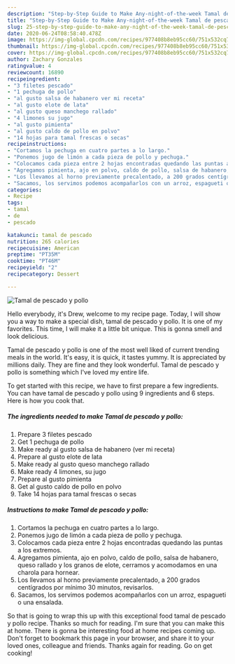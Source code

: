 ```yaml
---
description: "Step-by-Step Guide to Make Any-night-of-the-week Tamal de pescado y pollo"
title: "Step-by-Step Guide to Make Any-night-of-the-week Tamal de pescado y pollo"
slug: 25-step-by-step-guide-to-make-any-night-of-the-week-tamal-de-pescado-y-pollo
date: 2020-06-24T08:58:40.478Z
image: https://img-global.cpcdn.com/recipes/977408b8eb95cc60/751x532cq70/tamal-de-pescado-y-pollo-foto-principal.jpg
thumbnail: https://img-global.cpcdn.com/recipes/977408b8eb95cc60/751x532cq70/tamal-de-pescado-y-pollo-foto-principal.jpg
cover: https://img-global.cpcdn.com/recipes/977408b8eb95cc60/751x532cq70/tamal-de-pescado-y-pollo-foto-principal.jpg
author: Zachary Gonzales
ratingvalue: 4
reviewcount: 16890
recipeingredient:
- "3 filetes pescado"
- "1 pechuga de pollo"
- "al gusto salsa de habanero ver mi receta"
- "al gusto elote de lata"
- "al gusto queso manchego rallado"
- "4 limones su jugo"
- "al gusto pimienta"
- "al gusto caldo de pollo en polvo"
- "14 hojas para tamal frescas o secas"
recipeinstructions:
- "Cortamos la pechuga en cuatro partes a lo largo."
- "Ponemos jugo de limón a cada pieza de pollo y pechuga."
- "Colocamos cada pieza entre 2 hojas encontradas quedando las puntas a los extremos."
- "Agregamos pimienta, ajo en polvo, caldo de pollo, salsa de habanero, queso rallado y los granos de elote, cerramos y acomodamos en una charola para hornear."
- "Los llevamos al horno previamente precalentado, a 200 grados centígrados por mínimo 30 minutos, revisarlos."
- "Sacamos, los servimos podemos acompañarlos con un arroz, espagueti o una ensalada."
categories:
- Recipe
tags:
- tamal
- de
- pescado

katakunci: tamal de pescado 
nutrition: 265 calories
recipecuisine: American
preptime: "PT35M"
cooktime: "PT46M"
recipeyield: "2"
recipecategory: Dessert

---
```



![Tamal de pescado y pollo](https://img-global.cpcdn.com/recipes/977408b8eb95cc60/751x532cq70/tamal-de-pescado-y-pollo-foto-principal.jpg)

Hello everybody, it's Drew, welcome to my recipe page. Today, I will show you a way to make a special dish, tamal de pescado y pollo. It is one of my favorites. This time, I will make it a little bit unique. This is gonna smell and look delicious.

Tamal de pescado y pollo is one of the most well liked of current trending meals in the world. It's easy, it is quick, it tastes yummy. It is appreciated by millions daily. They are fine and they look wonderful. Tamal de pescado y pollo is something which I've loved my entire life.




To get started with this recipe, we have to first prepare a few ingredients. You can have tamal de pescado y pollo using 9 ingredients and 6 steps. Here is how you cook that.

<!--inarticleads1-->

##### The ingredients needed to make Tamal de pescado y pollo:

1. Prepare 3 filetes pescado
1. Get 1 pechuga de pollo
1. Make ready al gusto salsa de habanero (ver mi receta)
1. Prepare al gusto elote de lata
1. Make ready al gusto queso manchego rallado
1. Make ready 4 limones, su jugo
1. Prepare al gusto pimienta
1. Get al gusto caldo de pollo en polvo
1. Take 14 hojas para tamal frescas o secas




<!--inarticleads2-->

##### Instructions to make Tamal de pescado y pollo:

1. Cortamos la pechuga en cuatro partes a lo largo.
1. Ponemos jugo de limón a cada pieza de pollo y pechuga.
1. Colocamos cada pieza entre 2 hojas encontradas quedando las puntas a los extremos.
1. Agregamos pimienta, ajo en polvo, caldo de pollo, salsa de habanero, queso rallado y los granos de elote, cerramos y acomodamos en una charola para hornear.
1. Los llevamos al horno previamente precalentado, a 200 grados centígrados por mínimo 30 minutos, revisarlos.
1. Sacamos, los servimos podemos acompañarlos con un arroz, espagueti o una ensalada.




So that is going to wrap this up with this exceptional food tamal de pescado y pollo recipe. Thanks so much for reading. I'm sure that you can make this at home. There is gonna be interesting food at home recipes coming up. Don't forget to bookmark this page in your browser, and share it to your loved ones, colleague and friends. Thanks again for reading. Go on get cooking!
